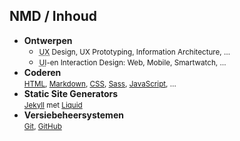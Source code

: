 NMD **/ Inhoud**
----------------

- **Ontwerpen**  
  - <small><abbr title="User Experience">UX</abbr> Design, UX Prototyping, Information Architecture, …</small>
  - <small><abbr title="User Interface Design">UI</abbr>-en Interaction Design: Web, Mobile, Smartwatch, …</small>
- **Coderen**  
<small>[HTML](http://www.w3.org/html/), [Markdown](https://daringfireball.net/projects/markdown/), [CSS](http://www.w3.org/css/), [Sass](http://sass-lang.com), [JavaScript](http://www.ecmascript.org), …</small>
- **Static Site Generators**  
<small>[Jekyll](http://jekyllrb.com) met [Liquid](http://liquidmarkup.org)</small>
- **Versiebeheersystemen**  
<small>[Git](http://git-scm.com), [GitHub](https://github.com)</small>